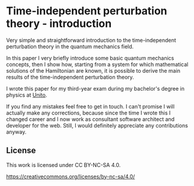 Time-independent perturbation theory - introduction
================================================================================

Very simple and straightforward introduction to the time-independent perturbation theory in the quantum mechanics field.

In this paper I very briefly introduce some basic quantum mechanics concepts, then I show how, starting from a system for which mathematical solutions of the Hamiltonian are known, it is possible to derive the main results of the time-independent perturbation theory.

I wrote this paper for my third-year exam during my bachelor's degree in physics at [Unito](https://fisica.campusnet.unito.it/do/storicocorsi.pl/Show?_id=a435_1819).

If you find any mistakes feel free to get in touch. I can't promise I will actually make any corrections, because since the time I wrote this I changed career and I now work as consultant software architect and developer for the web. Still, I would definitely appreciate any contributions anyway.

## License
This work is licensed under CC BY-NC-SA 4.0.

https://creativecommons.org/licenses/by-nc-sa/4.0/